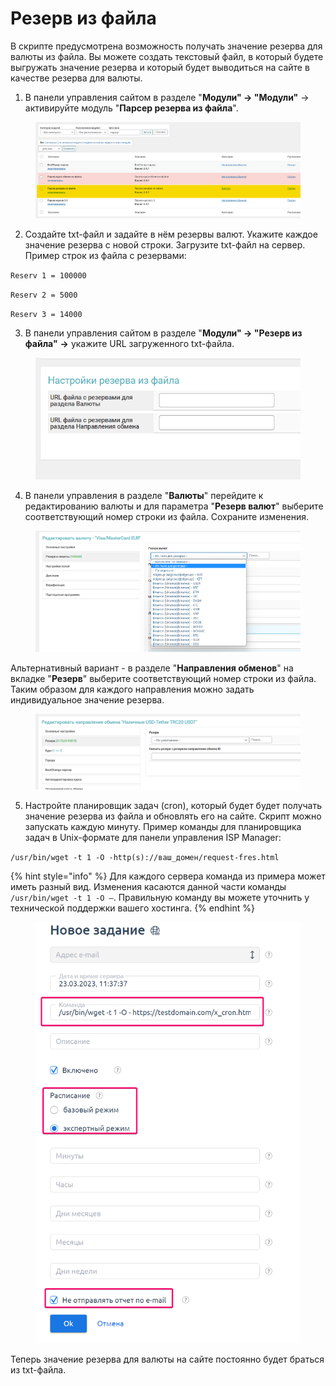 # Резерв из файла

В скрипте предусмотрена возможность получать значение резерва для валюты из файла. Вы можете создать текстовый файл, в который будете выгружать значение резерва и который будет выводиться на сайте в качестве резерва для валюты.

1. В панели управления сайтом в разделе "**Модули" → "Модули"** → активируйте модуль "**Парсер резерва из файла**".

<figure><img src="../../../.gitbook/assets/image (1008).png" alt=""><figcaption></figcaption></figure>

2. Создайте txt-файл и задайте в нём резервы валют. Укажите каждое значение резерва с новой строки. Загрузите txt-файл на сервер. Пример строк из файла с резервами:

`Reserv 1 = 100000`

`Reserv 2 = 5000`

`Reserv 3 = 14000`

3. В панели управления сайтом в разделе "**Модули" → "Резерв из файла"** **→** укажите URL загруженного txt-файла.

<figure><img src="../../../.gitbook/assets/image (1073).png" alt=""><figcaption></figcaption></figure>

4. В панели управления в разделе "**Валюты**" перейдите к редактированию валюты и для параметра "**Резерв валют**" выберите соответствующий номер строки из файла. Сохраните изменения.

<figure><img src="../../../.gitbook/assets/image (909).png" alt=""><figcaption></figcaption></figure>

Альтернативный вариант - в разделе "**Направления обменов**" на вкладке "**Резерв**" выберите соответствующий номер строки из файла. Таким образом для каждого направления можно задать индивидуальное значение резерва.

<figure><img src="../../../.gitbook/assets/image (906).png" alt=""><figcaption></figcaption></figure>

5. Настройте планировщик задач (cron), который будет будет получать значение резерва из файла и обновлять его на сайте. Скрипт можно запускать каждую минуту. Пример команды для планировщика задач в Unix-формате для панели управления ISP Manager:

`/usr/bin/wget -t 1 -O -http(s)://ваш_домен/request-fres.html`

{% hint style="info" %}
Для каждого сервера команда из примера может иметь разный вид. Изменения касаются данной части команды `/usr/bin/wget -t 1 -O —`. Правильную команду вы можете уточнить у технической поддержки вашего хостинга.
{% endhint %}

<figure><img src="../../../.gitbook/assets/image (1102).png" alt=""><figcaption></figcaption></figure>

Теперь значение резерва для валюты на сайте постоянно будет браться из txt-файла.
